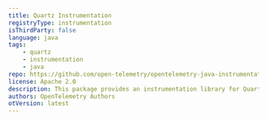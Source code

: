 ```yaml
---
title: Quartz Instrumentation
registryType: instrumentation
isThirdParty: false
language: java
tags:
    - quartz
    - instrumentation
    - java
repo: https://github.com/open-telemetry/opentelemetry-java-instrumentation/tree/main/instrumentation/quartz-2.0
license: Apache 2.0
description: This package provides an instrumentation library for Quartz
authors: OpenTelemetry Authors
otVersion: latest
---
```

